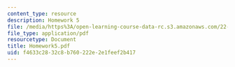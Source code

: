 ```yaml
---
content_type: resource
description: Homework 5
file: /media/https%3A/open-learning-course-data-rc.s3.amazonaws.com/22-058-principles-of-medical-imaging-fall-2002/f4633c2832c8b760222e2e1feef2b417_Homework5.pdf
file_type: application/pdf
resourcetype: Document
title: Homework5.pdf
uid: f4633c28-32c8-b760-222e-2e1feef2b417
---
```

